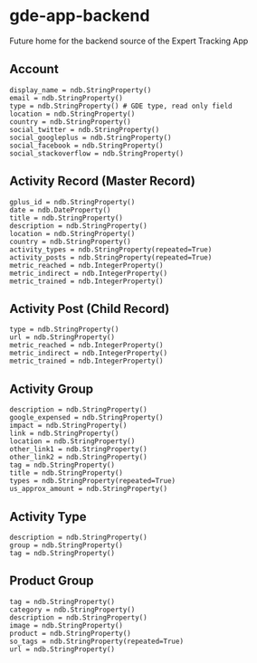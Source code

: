 # gde-app-backend
Future home for the backend source of the Expert Tracking App

## Account
    display_name = ndb.StringProperty()
    email = ndb.StringProperty()
    type = ndb.StringProperty() # GDE type, read only field
    location = ndb.StringProperty()
    country = ndb.StringProperty()
    social_twitter = ndb.StringProperty()
    social_googleplus = ndb.StringProperty()
    social_facebook = ndb.StringProperty()
    social_stackoverflow = ndb.StringProperty()

## Activity Record (Master Record)
    gplus_id = ndb.StringProperty()
    date = ndb.DateProperty()
    title = ndb.StringProperty()
    description = ndb.StringProperty()
    location = ndb.StringProperty()
    country = ndb.StringProperty()
    activity_types = ndb.StringProperty(repeated=True)
    activity_posts = ndb.StringProperty(repeated=True)
    metric_reached = ndb.IntegerProperty()
    metric_indirect = ndb.IntegerProperty()
    metric_trained = ndb.IntegerProperty()

## Activity Post (Child Record)
    type = ndb.StringProperty()
    url = ndb.StringProperty()
    metric_reached = ndb.IntegerProperty()
    metric_indirect = ndb.IntegerProperty()
    metric_trained = ndb.IntegerProperty()

## Activity Group
    description = ndb.StringProperty()
    google_expensed = ndb.StringProperty()
    impact = ndb.StringProperty()
    link = ndb.StringProperty()
    location = ndb.StringProperty()
    other_link1 = ndb.StringProperty()
    other_link2 = ndb.StringProperty()
    tag = ndb.StringProperty()
    title = ndb.StringProperty()
    types = ndb.StringProperty(repeated=True)
    us_approx_amount = ndb.StringProperty()


## Activity Type
    description = ndb.StringProperty()
    group = ndb.StringProperty()
    tag = ndb.StringProperty()

## Product Group
    tag = ndb.StringProperty()
    category = ndb.StringProperty()
    description = ndb.StringProperty()
    image = ndb.StringProperty()
    product = ndb.StringProperty()
    so_tags = ndb.StringProperty(repeated=True)
    url = ndb.StringProperty()